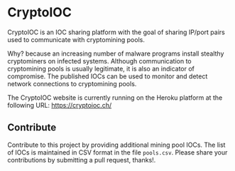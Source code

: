 # CryptoIOC

CryptoIOC is an IOC sharing platform with the goal of sharing IP/port pairs used to communicate with cryptomining pools.

Why? because an increasing number of malware programs install stealthy cryptominers on infected systems. Although
communication to cryptomining pools is usually legitimate, it is also an indicator of compromise. The published IOCs can
be used to monitor and detect network connections to cryptomining pools.

The CryptoIOC website is currently running on the Heroku platform at the following URL: https://cryptoioc.ch/


## Contribute

Contribute to this project by providing additional mining pool IOCs. The list of IOCs is maintained in CSV format in the
file `pools.csv`. Please share your contributions by submitting a pull request, thanks!.
